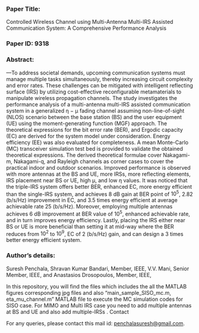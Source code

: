 ### Paper Title:
 Controlled Wireless Channel using Multi-Antenna Multi-IRS Assisted Communication System: A Comprehensive Performance Analysis
### Paper ID: 9318
### Abstract: 
—To address societal demands, upcoming communication systems must manage multiple tasks simultaneously, thereby increasing circuit complexity and error rates. These challenges can be mitigated with intelligent reflecting surface (IRS) by utilizing cost-effective reconfigurable metamaterials to manipulate wireless propagation channels. The study investigates the performance analysis of a multi-antenna multi-IRS assisted communication system in a generalized η − µ fading channel assuming non-line-of-sight (NLOS) scenario between the base station (BS) and the user equipment (UE) using the moment-generating function (MGF) approach. The theoretical expressions for the bit error rate (BER), and Ergodic capacity (EC) are derived for the system model under consideration. Energy efficiency (EE) was also evaluated for completeness. A mean Monte-Carlo (MC) transceiver simulation test bed is provided to validate the obtained theoretical expressions. The derived theoretical formulae cover Nakagami-m, Nakagami-q, and Rayleigh channels as corner cases to cover the practical indoor and outdoor scenarios. Improved performance is observed with more antennas at the BS and UE, more IRSs, more reflecting elements, IRS placement near BS or UE, high µ, and low η values. It was noticed that the triple-IRS system offers better BER, enhanced EC, more energy efficient than the single-IRS system, and achieves 8 dB gain at BER point of $10^5$, 2.82 (b/s/Hz) improvement in EC, and 3.5 times energy efficient at average achievable rate 25 (b/s/Hz). Moreover, employing multiple antennas achieves 6 dB improvement at BER value of $10^5$, enhanced achievable rate, and in turn improves energy efficiency. Lastly, placing the IRS either near BS or UE is more beneficial than setting it at mid-way where the BER reduces from $10^2$ to $10^9$, EC of 2 (b/s/Hz) gain, and can design a 3 times better energy efficient system.

### Author’s details:
 Suresh Penchala, Shravan Kumar Bandari, Member, IEEE, V.V. Mani, Senior Member, IEEE, and Anastasios Drosopoulos, Member, IEEE,

In this repository, you will find the files which includes the all the MATLAB figures corresponding jpg files and also “main_sample_SISO_mc.m, eta_mu_channel.m” MATLAB file to execute the MC simulation codes for SISO case.  For MIMO and Multi IRS case you need to add multiple antennas at BS and UE and also add multiple-IRSs . 
Contact

For any queries, please contact this mail id: penchalasuresh@gmail.com.

